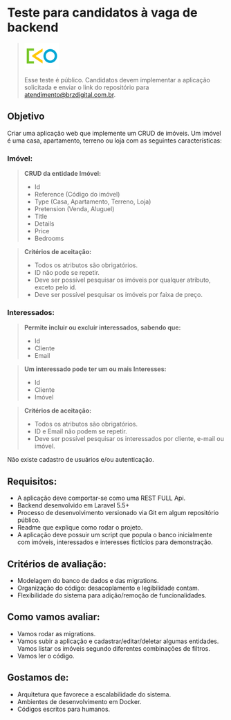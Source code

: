 # Teste para candidatos à vaga de backend

> <img src="https://raw.githubusercontent.com/brz-digital/backend-test/develop/brz.png" width="80" height="60" />
>
> Esse teste é público. Candidatos devem implementar a aplicação solicitada e enviar o link do repositório para atendimento@brzdigital.com.br.

## Objetivo
Criar uma aplicação web que implemente um CRUD de imóveis. Um imóvel é uma casa, apartamento, terreno ou loja com as seguintes características:

### Imóvel:
> **CRUD da entidade Imóvel:**
> - Id
> - Reference (Código do imóvel)
> - Type (Casa, Apartamento, Terreno, Loja)
> - Pretension (Venda, Aluguel)
> - Title
> - Details
> - Price
> - Bedrooms

> **Critérios de aceitação:**
> - Todos os atributos são obrigatórios.
> - ID não pode se repetir.
> - Deve ser possível pesquisar os imóveis por qualquer atributo, exceto pelo id.
> - Deve ser possível pesquisar os imóveis por faixa de preço.

### Interessados:
> **Permite incluir ou excluir interessados, sabendo que:**
> - Id
> - Cliente
> - Email

> **Um interessado pode ter um ou mais Interesses:**
> - Id
> - Cliente
> - Imóvel

> **Critérios de aceitação:**
> - Todos os atributos são obrigatórios.
> - ID e Email não podem se repetir.
> - Deve ser possível pesquisar os interessados por cliente, e-mail ou imóvel.

Não existe cadastro de usuários e/ou autenticação.

## Requisitos:
- A aplicação deve comportar-se como uma REST FULL Api.
- Backend desenvolvido em Laravel 5.5+
- Processo de desenvolvimento versionado via Git em algum repositório público.
- Readme que explique como rodar o projeto.
- A aplicação deve possuir um script que popula o banco inicialmente com imóveis, interessados e interesses fictícios para demonstração.

## Critérios de avaliação:
- Modelagem do banco de dados e das migrations.
- Organização do código: desacoplamento e legibilidade contam.
- Flexibilidade do sistema para adição/remoção de funcionalidades.

## Como vamos avaliar:
- Vamos rodar as migrations.
- Vamos subir a aplicação e cadastrar/editar/deletar algumas entidades. Vamos listar os imóveis segundo diferentes combinações de filtros.
- Vamos ler o código.

## Gostamos de:
- Arquitetura que favorece a escalabilidade do sistema.
- Ambientes de desenvolvimento em Docker.
- Códigos escritos para humanos.
